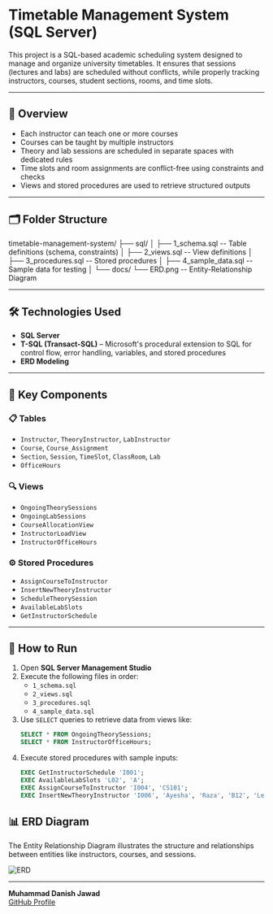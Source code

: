 # Timetable Management System (SQL Server)

This project is a SQL-based academic scheduling system designed to manage and organize university timetables. It ensures that sessions (lectures and labs) are scheduled without conflicts, while properly tracking instructors, courses, student sections, rooms, and time slots.

---

## 📌 Overview

- Each instructor can teach one or more courses  
- Courses can be taught by multiple instructors  
- Theory and lab sessions are scheduled in separate spaces with dedicated rules  
- Time slots and room assignments are conflict-free using constraints and checks  
- Views and stored procedures are used to retrieve structured outputs  

---

## 🗂️ Folder Structure

timetable-management-system/
├── sql/
│ ├── 1_schema.sql -- Table definitions (schema, constraints)
│ ├── 2_views.sql -- View definitions
│ ├── 3_procedures.sql -- Stored procedures
│ ├── 4_sample_data.sql -- Sample data for testing
│
└── docs/
└── ERD.png -- Entity-Relationship Diagram

---

## 🛠️ Technologies Used

- **SQL Server**
- **T-SQL (Transact-SQL)** – Microsoft's procedural extension to SQL for control flow, error handling, variables, and stored procedures
- **ERD Modeling**

---

## 🧱 Key Components

### 📋 Tables
- `Instructor`, `TheoryInstructor`, `LabInstructor`
- `Course`, `Course_Assignment`
- `Section`, `Session`, `TimeSlot`, `ClassRoom`, `Lab`
- `OfficeHours`

### 🔍 Views
- `OngoingTheorySessions`
- `OngoingLabSessions`
- `CourseAllocationView`
- `InstructorLoadView`
- `InstructorOfficeHours`

### ⚙️ Stored Procedures
- `AssignCourseToInstructor`
- `InsertNewTheoryInstructor`
- `ScheduleTheorySession`
- `AvailableLabSlots`
- `GetInstructorSchedule`

---

## 🚀 How to Run

1. Open **SQL Server Management Studio**
2. Execute the following files in order:
   - `1_schema.sql`
   - `2_views.sql`
   - `3_procedures.sql`
   - `4_sample_data.sql`
3. Use `SELECT` queries to retrieve data from views like:
   ```sql
   SELECT * FROM OngoingTheorySessions;
   SELECT * FROM InstructorOfficeHours;
4. Execute stored procedures with sample inputs:
   ```sql
   EXEC GetInstructorSchedule 'I001';
   EXEC AvailableLabSlots 'L02', 'A';
   EXEC AssignCourseToInstructor 'I004', 'CS101';
   EXEC InsertNewTheoryInstructor 'I006', 'Ayesha', 'Raza', 'B12', 'Lecturer';

## 📊 ERD Diagram

The Entity Relationship Diagram illustrates the structure and relationships between entities like instructors, courses, and sessions.

![ERD](timetable-management-system/docs/ERD.png)

---

**Muhammad Danish Jawad**  
[GitHub Profile](https://github.com/danishjawad)
